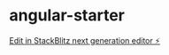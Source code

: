 # angular-starter

[Edit in StackBlitz next generation editor ⚡️](https://stackblitz.com/~/github.com/SirSerje/angular-starter)